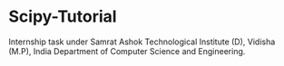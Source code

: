 # Scipy-Tutorial
Internship task under Samrat Ashok Technological Institute (D), Vidisha (M.P), India Department of Computer Science and Engineering.
